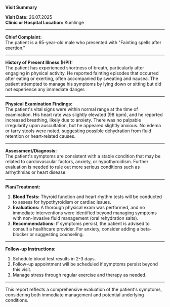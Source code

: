 

**Visit Summary**

**Visit Date:** 26.07.2025  
**Clinic or Hospital Location:** Kumlinge  

---

**Chief Complaint:**  
The patient is a 65-year-old male who presented with "Fainting spells after exertion."  

---

**History of Present Illness (HPI):**  
The patient has experienced shortness of breath, particularly after engaging in physical activity. He reported fainting episodes that occurred after eating or exerting, often accompanied by sweating and nausea. The patient attempted to manage his symptoms by lying down or sitting but did not experience any immediate danger.  

---

**Physical Examination Findings:**  
The patient's vital signs were within normal range at the time of examination. His heart rate was slightly elevated (98 bpm), and he reported increased breathing, likely due to anxiety. There was no palpable irregularity upon auscultation, but he appeared slightly anxious. No edema or tarry stools were noted, suggesting possible dehydration from fluid retention or heart-related causes.  

---

**Assessment/Diagnosis:**  
The patient's symptoms are consistent with a stable condition that may be related to cardiovascular factors, anxiety, or hypothyroidism. Further evaluation is needed to rule out more serious conditions such as arrhythmias or heart disease.  

---

**Plan/Treatment:**  
1. **Blood Tests:** Thyroid function and heart rhythm tests will be conducted to assess for hypothyroidism or cardiac issues.
2. **Evaluations:** A thorough physical exam was performed, and no immediate interventions were identified beyond managing symptoms with non-invasive fluid management (oral rehydration salts).
3. **Recommendations:** If symptoms persist, the patient is advised to consult a healthcare provider. For anxiety, consider adding a beta-blocker or suggesting counseling.

---

**Follow-up Instructions:**  
1. Schedule blood test results in 2-3 days.
2. Follow-up appointment will be scheduled if symptoms persist beyond this visit.
3. Manage stress through regular exercise and therapy as needed.

---

This report reflects a comprehensive evaluation of the patient's symptoms, considering both immediate management and potential underlying conditions.